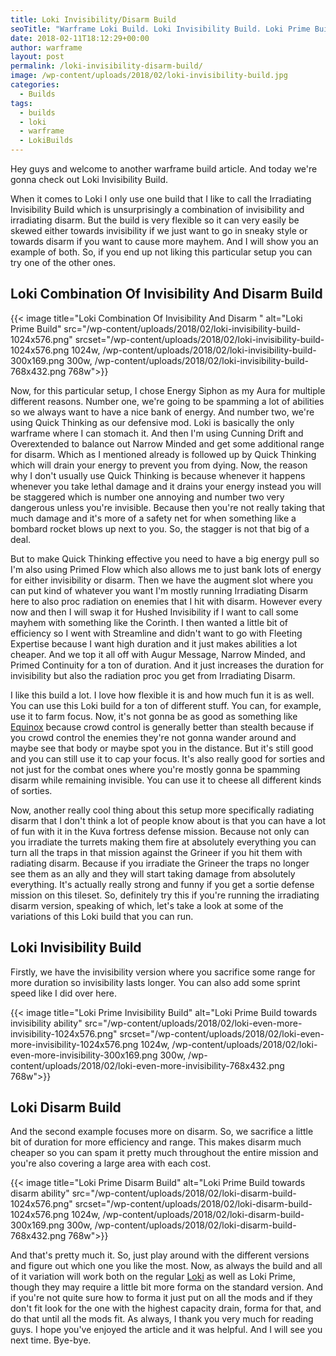 ```yaml
---
title: Loki Invisibility/Disarm Build
seoTitle: "Warframe Loki Build. Loki Invisibility Build. Loki Prime Build"
date: 2018-02-11T18:12:29+00:00
author: warframe
layout: post
permalink: /loki-invisibility-disarm-build/
image: /wp-content/uploads/2018/02/loki-invisibility-build.jpg
categories:
  - Builds
tags:
  - builds
  - loki
  - warframe
  - LokiBuilds
---
```

Hey guys and welcome to another warframe build article. And today we're gonna check out Loki Invisibility Build.<!--more-->

When it comes to Loki I only use one build that I like to call the Irradiating Invisibility Build which is unsurprisingly a combination of invisibility and irradiating disarm. But the build is very flexible so it can very easily be skewed either towards invisibility if we just want to go in sneaky style or towards disarm if you want to cause more mayhem. And I will show you an example of both. So, if you end up not liking this particular setup you can try one of the other ones.

## Loki Combination Of Invisibility And Disarm Build

{{< image title="Loki Combination Of Invisibility And Disarm " alt="Loki Prime Build" src="/wp-content/uploads/2018/02/loki-invisibility-build-1024x576.png" srcset="/wp-content/uploads/2018/02/loki-invisibility-build-1024x576.png 1024w, /wp-content/uploads/2018/02/loki-invisibility-build-300x169.png 300w, /wp-content/uploads/2018/02/loki-invisibility-build-768x432.png 768w">}}

Now, for this particular setup, I chose Energy Siphon as my Aura for multiple different reasons. Number one, we're going to be spamming a lot of abilities so we always want to have a nice bank of energy. And number two, we're using Quick Thinking as our defensive mod. Loki is basically the only warframe where I can stomach it. And then I'm using Cunning Drift and Overextended to balance out Narrow Minded and get some additional range for disarm. Which as I mentioned already is followed up by Quick Thinking which will drain your energy to prevent you from dying. Now, the reason why I don't usually use Quick Thinking is because whenever it happens whenever you take lethal damage and it drains your energy instead you will be staggered which is number one annoying and number two very dangerous unless you're invisible. Because then you're not really taking that much damage and it's more of a safety net for when something like a bombard rocket blows up next to you. So, the stagger is not that big of a deal.

But to make Quick Thinking effective you need to have a big energy pull so I'm also using Primed Flow which also allows me to just bank lots of energy for either invisibility or disarm. Then we have the augment slot where you can put kind of whatever you want I'm mostly running Irradiating Disarm here to also proc radiation on enemies that I hit with disarm. However every now and then I will swap it for Hushed Invisibility if I want to call some mayhem with something like the Corinth. I then wanted a little bit of efficiency so I went with Streamline and didn't want to go with Fleeting Expertise because I want high duration and it just makes abilities a lot cheaper. And we top it all off with Augur Message, Narrow Minded, and Primed Continuity for a ton of duration. And it just increases the duration for invisibility but also the radiation proc you get from Irradiating Disarm.

I like this build a lot. I love how flexible it is and how much fun it is as well. You can use this Loki build for a ton of different stuff. You can, for example, use it to farm focus. Now, it's not gonna be as good as something like [Equinox](/equinox-focus-farm-build/ "Warframe Equinox Focus Farm Build") because crowd control is generally better than stealth because if you crowd control the enemies they're not gonna wander around and maybe see that body or maybe spot you in the distance. But it's still good and you can still use it to cap your focus. It's also really good for sorties and not just for the combat ones where you're mostly gonna be spamming disarm while remaining invisible. You can use it to cheese all different kinds of sorties.

Now, another really cool thing about this setup more specifically radiating disarm that I don't think a lot of people know about is that you can have a lot of fun with it in the Kuva fortress defense mission. Because not only can you irradiate the turrets making them fire at absolutely everything you can turn all the traps in that mission against the Grineer if you hit them with radiating disarm. Because if you irradiate the Grineer the traps no longer see them as an ally and they will start taking damage from absolutely everything. It's actually really strong and funny if you get a sortie defense mission on this tileset. So, definitely try this if you're running the irradiating disarm version, speaking of which, let's take a look at some of the variations of this Loki build that you can run.

## Loki Invisibility Build

Firstly, we have the invisibility version where you sacrifice some range for more duration so invisibility lasts longer. You can also add some sprint speed like I did over here.

{{< image title="Loki Prime Invisibility Build" alt="Loki Prime Build towards invisibility ability" src="/wp-content/uploads/2018/02/loki-even-more-invisibility-1024x576.png" srcset="/wp-content/uploads/2018/02/loki-even-more-invisibility-1024x576.png 1024w, /wp-content/uploads/2018/02/loki-even-more-invisibility-300x169.png 300w, /wp-content/uploads/2018/02/loki-even-more-invisibility-768x432.png 768w">}}

## Loki Disarm Build

And the second example focuses more on disarm. So, we sacrifice a little bit of duration for more efficiency and range. This makes disarm much cheaper so you can spam it pretty much throughout the entire mission and you're also covering a large area with each cost.

{{< image title="Loki Prime Disarm Build" alt="Loki Prime Build towards disarm ability" src="/wp-content/uploads/2018/02/loki-disarm-build-1024x576.png" srcset="/wp-content/uploads/2018/02/loki-disarm-build-1024x576.png 1024w, /wp-content/uploads/2018/02/loki-disarm-build-300x169.png 300w, /wp-content/uploads/2018/02/loki-disarm-build-768x432.png 768w">}}

And that's pretty much it. So, just play around with the different versions and figure out which one you like the most. Now, as always the build and all of it variation will work both on the regular [Loki](/warframes/loki/ "Warframe Loki") as well as Loki Prime, though they may require a little bit more forma on the standard version. And if you're not quite sure how to forma it just put on all the mods and if they don't fit look for the one with the highest capacity drain, forma for that, and do that until all the mods fit. As always, I thank you very much for reading guys. I hope you've enjoyed the article and it was helpful. And I will see you next time. Bye-bye.